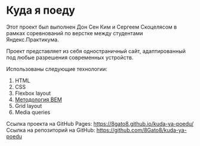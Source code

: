 # Куда я поеду

Этот проект был выполнен Дон Сен Ким и Сергеем Скоцелясом в рамках соревнований по верстке между студентами Яндекс.Практикума.

Проект представляет из себя одностраничный сайт, адаптированный под любые разрешения современных устройств.

Использованы следующие технологии:

1. HTML
2. CSS
3. Flexbox layout
4. [Методология BEM](https://ru.bem.info/methodology/ "Использована классическая схема организации файловой структуры БЭМ-проектов: Nested")
5. Grid layout
6. Media queries

Ссылка проекта на GitHub Pages: https://8gato8.github.io/kuda-ya-poedu/
Ссылка на репозиторий на GitHub: https://github.com/8Gato8/kuda-ya-poedu

